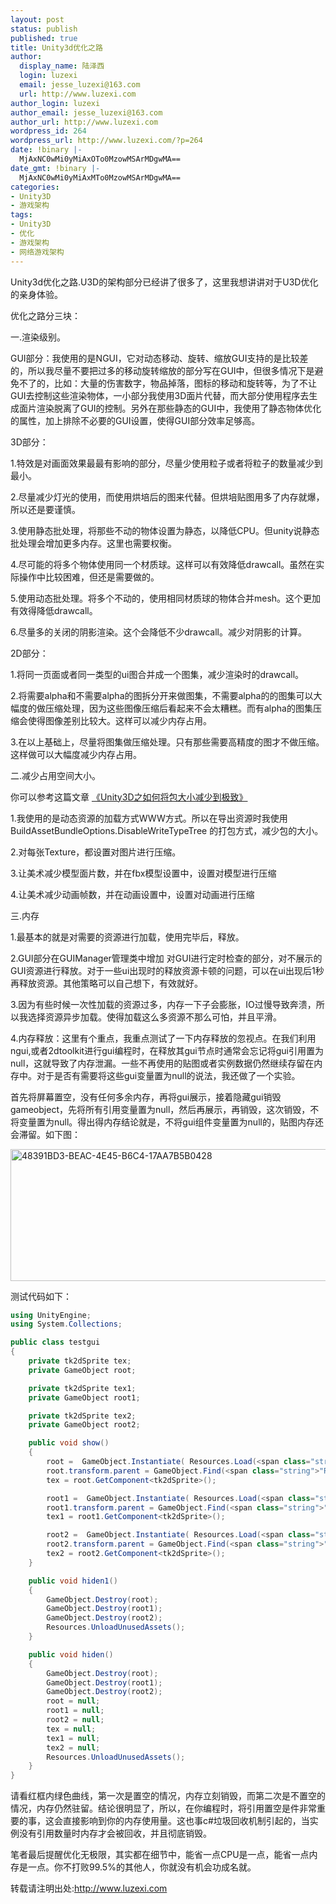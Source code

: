 ```yaml
---
layout: post
status: publish
published: true
title: Unity3d优化之路
author:
  display_name: 陆泽西
  login: luzexi
  email: jesse_luzexi@163.com
  url: http://www.luzexi.com
author_login: luzexi
author_email: jesse_luzexi@163.com
author_url: http://www.luzexi.com
wordpress_id: 264
wordpress_url: http://www.luzexi.com/?p=264
date: !binary |-
  MjAxNC0wMi0yMiAxOTo0MzowMSArMDgwMA==
date_gmt: !binary |-
  MjAxNC0wMi0yMiAxMTo0MzowMSArMDgwMA==
categories:
- Unity3D
- 游戏架构
tags:
- Unity3D
- 优化
- 游戏架构
- 网络游戏架构
---
```

Unity3d优化之路.U3D的架构部分已经讲了很多了，这里我想讲讲对于U3D优化的亲身体验。

优化之路分三块：

一.渲染级别。

GUI部分：我使用的是NGUI，它对动态移动、旋转、缩放GUI支持的是比较差的，所以我尽量不要把过多的移动旋转缩放的部分写在GUI中，但很多情况下是避免不了的，比如：大量的伤害数字，物品掉落，图标的移动和旋转等，为了不让GUI去控制这些渲染物体，一小部分我使用3D面片代替，而大部分使用程序去生成面片渲染脱离了GUI的控制。另外在那些静态的GUI中，我使用了静态物体优化的属性，加上排除不必要的GUI设置，使得GUI部分效率足够高。

3D部分：

1.特效是对画面效果最最有影响的部分，尽量少使用粒子或者将粒子的数量减少到最小。

2.尽量减少灯光的使用，而使用烘培后的图来代替。但烘培贴图用多了内存就爆，所以还是要谨慎。

3.使用静态批处理，将那些不动的物体设置为静态，以降低CPU。但unity说静态批处理会增加更多内存。这里也需要权衡。

4.尽可能的将多个物体使用同一个材质球。这样可以有效降低drawcall。虽然在实际操作中比较困难，但还是需要做的。

5.使用动态批处理。将多个不动的，使用相同材质球的物体合并mesh。这个更加有效得降低drawcall。

6.尽量多的关闭的阴影渲染。这个会降低不少drawcall。减少对阴影的计算。

2D部分：

1.将同一页面或者同一类型的ui图合并成一个图集，减少渲染时的drawcall。

2.将需要alpha和不需要alpha的图拆分开来做图集，不需要alpha的的图集可以大幅度的做压缩处理，因为这些图像压缩后看起来不会太糟糕。而有alpha的图集压缩会使得图像差别比较大。这样可以减少内存占用。

3.在以上基础上，尽量将图集做压缩处理。只有那些需要高精度的图才不做压缩。这样做可以大幅度减少内存占用。

二.减少占用空间大小。

你可以参考这篇文章 [《Unity3D之如何将包大小减少到极致》](http://www.luzexi.com/unity3d/%E6%B8%B8%E6%88%8F%E6%9E%B6%E6%9E%84/2014/06/06/Unity3D%E4%B9%8B%E5%A6%82%E4%BD%95%E5%B0%86%E5%8C%85%E5%A4%A7%E5%B0%8F%E5%87%8F%E5%B0%91%E5%88%B0%E6%9E%81%E8%87%B4/)

1.我使用的是动态资源的加载方式WWW方式。所以在导出资源时我使用BuildAssetBundleOptions.DisableWriteTypeTree 的打包方式，减少包的大小。

2.对每张Texture，都设置对图片进行压缩。

3.让美术减少模型面片数，并在fbx模型设置中，设置对模型进行压缩

4.让美术减少动画帧数，并在动画设置中，设置对动画进行压缩

三.内存

1.最基本的就是对需要的资源进行加载，使用完毕后，释放。

2.GUI部分在GUIManager管理类中增加 对GUI进行定时检查的部分，对不展示的GUI资源进行释放。对于一些ui出现时的释放资源卡顿的问题，可以在ui出现后1秒再释放资源。其他策略可以自己想下，有效就好。

3.因为有些时候一次性加载的资源过多，内存一下子会膨胀，IO过慢导致奔溃，所以我选择资源异步加载。使得加载这么多资源不那么可怕，并且平滑。

4.内存释放：这里有个重点，我重点测试了一下内存释放的忽视点。在我们利用ngui,或者2dtoolkit进行gui编程时，在释放其gui节点时通常会忘记将gui引用置为null，这就导致了内存泄漏。一些不再使用的贴图或者实例数据仍然继续存留在内存中。对于是否有需要将这些gui变量置为null的说法，我还做了一个实验。

首先将屏幕置空，没有任何多余内存，再将gui展示，接着隐藏gui销毁gameobject，先将所有引用变量置为null，然后再展示，再销毁，这次销毁，不将变量置为null。得出得内存结论就是，不将gui组件变量置为null的，贴图内存还会滞留。如下图：

<img class="alignnone size-full wp-image-355" src="/assets/uploads/2014/02/48391BD3-BEAC-4E45-B6C4-17AA7B5B0428.png" alt="48391BD3-BEAC-4E45-B6C4-17AA7B5B0428" width="568" height="211" />

测试代码如下：

``` c# 
using UnityEngine;
using System.Collections;

public class testgui
{
    private tk2dSprite tex;
    private GameObject root;

    private tk2dSprite tex1;
    private GameObject root1;

    private tk2dSprite tex2;
    private GameObject root2;

    public void show()
    {
        root =  GameObject.Instantiate( Resources.Load(<span class="string">"GameObject") ) as GameObject;
        root.transform.parent = GameObject.Find(<span class="string">"ROOT/MIDDLE_CENTER").transform;
        tex = root.GetComponent<tk2dSprite>();

        root1 =  GameObject.Instantiate( Resources.Load(<span class="string">"GameObject1") ) as GameObject;
        root1.transform.parent = GameObject.Find(<span class="string">"ROOT/MIDDLE_CENTER").transform;
        tex1 = root1.GetComponent<tk2dSprite>();

        root2 =  GameObject.Instantiate( Resources.Load(<span class="string">"GameObject2") ) as GameObject;
        root2.transform.parent = GameObject.Find(<span class="string">"ROOT/MIDDLE_CENTER").transform;
        tex2 = root2.GetComponent<tk2dSprite>();
    }

    public void hiden1()
    {
        GameObject.Destroy(root);
        GameObject.Destroy(root1);
        GameObject.Destroy(root2);
        Resources.UnloadUnusedAssets();
    }

    public void hiden()
    {
        GameObject.Destroy(root);
        GameObject.Destroy(root1);
        GameObject.Destroy(root2);
        root = null;
        root1 = null;
        root2 = null;
        tex = null;
        tex1 = null;
        tex2 = null;
        Resources.UnloadUnusedAssets();
    }
}
```

请看红框内绿色曲线，第一次是置空的情况，内存立刻销毁，而第二次是不置空的情况，内存仍然驻留。结论很明显了，所以，在你编程时，将引用置空是件非常重要的事，这会直接影响到你的内存使用量。这也事c#垃圾回收机制引起的，当实例没有引用数量时内存才会被回收，并且彻底销毁。
 
笔者最后提醒优化无极限，其实都在细节中，能省一点CPU是一点，能省一点内存是一点。你不打败99.5%的其他人，你就没有机会功成名就。

转载请注明出处:http://www.luzexi.com
